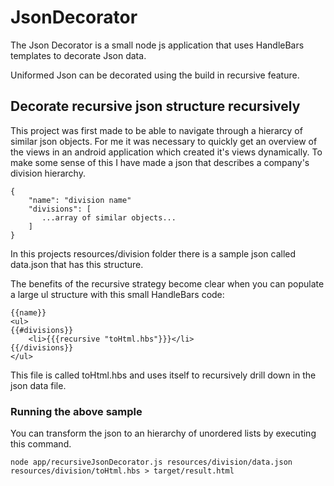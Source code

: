 # JsonDecorator

The Json Decorator is a small node js application that uses HandleBars templates to decorate Json data.

Uniformed Json can be decorated using the build in recursive feature.

## Decorate recursive json structure recursively

This project was first made to be able to navigate through a hierarcy of similar json objects. For me it was necessary to quickly get an overview of the views in an android application which created it's views dynamically. To make some sense of this I have made a json that describes a company's division hierarchy.

    {
    	"name": "division name"
    	"divisions": [
    	   ...array of similar objects...
    	]
    }

In this projects resources/division folder there is a sample json called data.json that has this structure.

The benefits of the recursive strategy become clear when you can populate a large ul structure with this small HandleBars code:

	{{name}}
	<ul>
	{{#divisions}}
		<li>{{{recursive "toHtml.hbs"}}}</li>
	{{/divisions}}
	</ul>

This file is called toHtml.hbs and uses itself to recursively drill down in the json data file.


### Running the above sample

You can transform the json to an hierarchy of unordered lists by executing this command.

	node app/recursiveJsonDecorator.js resources/division/data.json resources/division/toHtml.hbs > target/result.html

